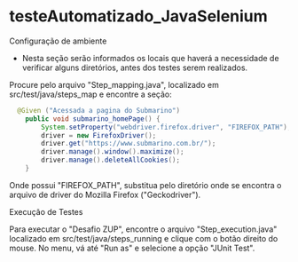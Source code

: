 # testeAutomatizado_JavaSelenium

Configuração de ambiente

- Nesta seção serão informados os locais que haverá a necessidade de verificar alguns diretórios, 
antes dos testes serem realizados.
  
Procure pelo arquivo "Step_mapping.java", localizado em src/test/java/steps_map e encontre a seção:

```java
  @Given ("Acessada a pagina do Submarino")
    public void submarino_homePage() {
    	System.setProperty("webdriver.firefox.driver", "FIREFOX_PATH");
		driver = new FirefoxDriver();
	    driver.get("https://www.submarino.com.br/");
	    driver.manage().window().maximize();
	    driver.manage().deleteAllCookies();
    }
```

  Onde possui "FIREFOX_PATH", substitua pelo diretório onde se encontra o arquivo de driver do 
  Mozilla Firefox ("Geckodriver").
  
  Execução de Testes
  
  Para executar o "Desafio ZUP", encontre o arquivo "Step_execution.java" localizado em src/test/java/steps_running 
  e clique com o botão direito do mouse. No menu, vá até "Run as" e selecione a opção "JUnit Test".
